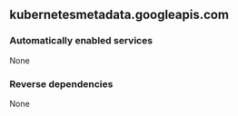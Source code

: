 ## kubernetesmetadata.googleapis.com

### Automatically enabled services

None

### Reverse dependencies

None
